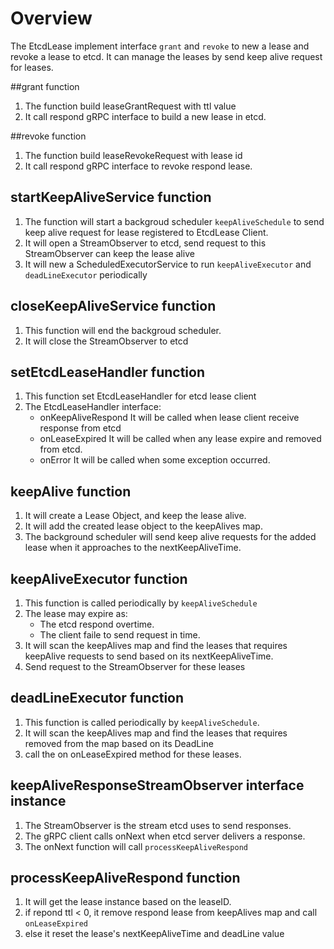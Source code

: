 # Overview
The EtcdLease implement interface `grant` and `revoke` to new a lease and revoke a lease to etcd.
It can manage the leases by send keep alive request for leases.

##grant function
1. The function build leaseGrantRequest with ttl value
2. It call respond gRPC interface to build a new lease in etcd.

##revoke function
1. The function build leaseRevokeRequest with lease id
2. It call respond gRPC interface to revoke respond lease.

## startKeepAliveService function
1. The function will start a backgroud scheduler `keepAliveSchedule` to send keep alive request for lease registered to EtcdLease Client.
2. It will open a StreamObserver to etcd, send request to this StreamObserver can keep the lease alive
3. It will new a ScheduledExecutorService to run `keepAliveExecutor` and `deadLineExecutor` periodically

## closeKeepAliveService function
1. This function will end the backgroud scheduler.
2. It will close the StreamObserver to etcd

## setEtcdLeaseHandler function
1. This function set EtcdLeaseHandler for etcd lease client
2. The EtcdLeaseHandler interface:
     * onKeepAliveRespond
     It will be called when lease client receive response from etcd
     * onLeaseExpired
     It will be called when any lease expire and removed from etcd.
     * onError
     It will be called when some exception occurred.

## keepAlive function
1. It will create a Lease Object, and keep the lease alive.
2. It will add the created lease object to the keepAlives map.
3. The background scheduler will send keep alive requests for the added lease when it approaches to the nextKeepAliveTime.

## keepAliveExecutor function
1. This function is called periodically by `keepAliveSchedule`
2. The lease may expire as:
     * The etcd respond overtime.
     * The client faile to send request in time.
3. It will scan the keepAlives map and find the leases that requires keepAlive requests to send based on its nextKeepAliveTime.
4. Send request to the StreamObserver for these leases

## deadLineExecutor function
1. This function is called periodically by `keepAliveSchedule`.
2. It will scan the keepAlives map and find the leases that requires removed from the map based on its DeadLine
3. call the on onLeaseExpired method for these leases.

## keepAliveResponseStreamObserver interface instance
1. The StreamObserver is the stream etcd uses to send responses.
2. The gRPC client calls onNext when etcd server delivers a response.
3. The onNext function will call `processKeepAliveRespond`

## processKeepAliveRespond function
1. It will get the lease instance based on the leaseID.
2. if repond ttl < 0, it remove respond lease from keepAlives map and call `onLeaseExpired`
3. else it reset the lease's nextKeepAliveTime and deadLine value